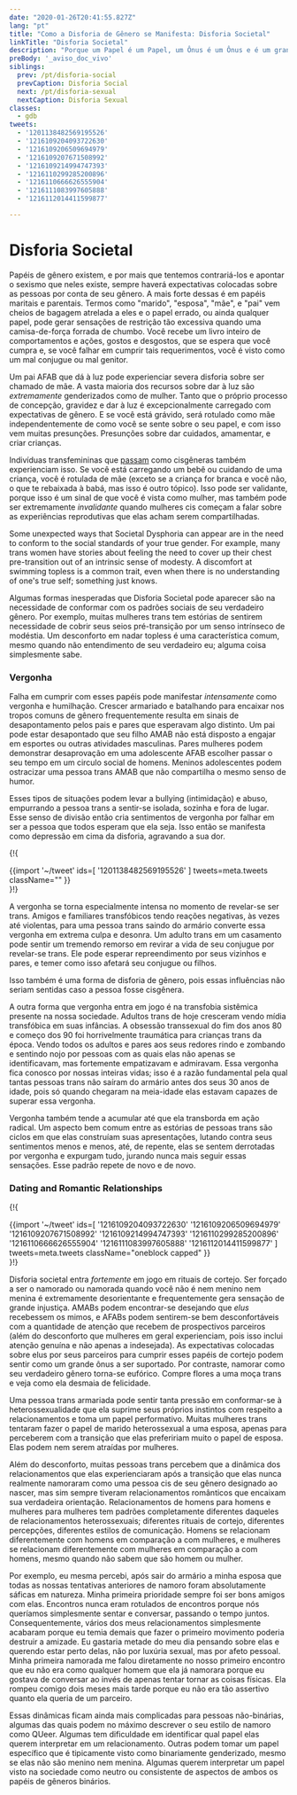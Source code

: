 ```yaml
---
date: "2020-01-26T20:41:55.827Z"
lang: "pt"
title: "Como a Disforia de Gênero se Manifesta: Disforia Societal"
linkTitle: "Disforia Societal"
description: "Porque um Papel é um Papel, um Ônus é um Ônus e é um grande ônus viver no papel errado."
preBody: '_aviso_doc_vivo'
siblings:
  prev: /pt/disforia-social
  prevCaption: Disforia Social
  next: /pt/disforia-sexual
  nextCaption: Disforia Sexual
classes:
  - gdb
tweets:
  - '1201138482569195526'
  - '1216109204093722630'
  - '1216109206509694979'
  - '1216109207671508992'
  - '1216109214994747393'
  - '1216110299285200896'
  - '1216110666626555904'
  - '1216111083997605888'
  - '1216112014411599877'

---
```


# Disforia Societal

Papéis de gênero existem, e por mais que tentemos contrariá-los e apontar o sexismo que neles existe, sempre haverá expectativas colocadas sobre as pessoas por conta de seu gênero. A mais forte dessas é em papéis maritais e parentais. Termos como "marido", "esposa", "mãe", e "pai" vem cheios de bagagem atrelada a eles e o papel errado, ou ainda qualquer papel, pode gerar sensações de restrição tão excessiva quando uma camisa-de-força forrada de chumbo. Você recebe um livro inteiro de comportamentos e ações, gostos e desgostos, que se espera que você cumpra e, se você falhar em cumprir tais requerimentos, você é visto como um mal conjugue ou mal genitor.

Um pai AFAB que dá à luz pode experienciar severa disforia sobre ser chamado de mãe. A vasta maioria dos recursos sobre dar à luz são *extremamente* genderizados como de mulher. Tanto que o próprio processo de concepção, gravidez e dar à luz é excepcionalmente carregado com expectativas de gênero. E se você está grávido, será rotulado como mãe independentemente de como você se sente sobre o seu papel, e com isso vem muitas presunções. Presunções sobre dar cuidados, amamentar, e criar crianças.

Indivíduas transfemininas que [passam](https://en.wikipedia.org/wiki/Passing_(gender)) como cisgêneras também experienciam isso. Se você está carregando um bebê ou cuidando de uma criança, você é rotulada de mãe (exceto se a criança for branca e você não, o que te rebaixada à babá, mas isso é outro tópico). Isso pode ser validante, porque isso é um sinal de que você é vista como mulher, mas também pode ser extremamente *invalidante* quando mulheres cis começam a falar sobre as experiências reprodutivas que elas acham serem compartilhadas. 

Some unexpected ways that Societal Dysphoria can appear are in the need to conform to the social standards of your true gender. For example, many trans women have stories about feeling the need to cover up their chest pre-transition out of an intrinsic sense of modesty. A discomfort at swimming topless is a common trait, even when there is no understanding of one's true self; something just knows.

Algumas formas inesperadas que Disforia Societal pode aparecer são na necessidade de conformar com os padrões sociais de seu verdadeiro gênero. Por exemplo, muitas mulheres trans tem estórias de sentirem necessidade de cobrir seus seios pré-transição por um senso intrínseco de modéstia. Um desconforto em nadar topless é uma característica comum, mesmo quando não entendimento de seu verdadeiro eu; alguma coisa simplesmente sabe.

### Vergonha

Falha em cumprir com esses papéis pode manifestar *intensamente* como vergonha e humilhação. Crescer armariado e batalhando para encaixar nos tropos comuns de gênero frequentemente resulta em sinais de desapontamento pelos pais e pares que esperavam algo distinto. Um pai pode estar desapontado que seu filho AMAB não está disposto a engajar em esportes ou outras atividades masculinas. Pares mulheres podem demonstrar desaprovação em uma adolescente AFAB escolher passar o seu tempo em um circulo social de homens. Meninos adolescentes podem ostracizar uma pessoa trans AMAB que não compartilha o mesmo senso de humor.

Esses tipos de situações podem levar a bullying (intimidação) e abuso, empurrando a pessoa trans a sentir-se isolada, sozinha e fora de lugar. Esse senso de divisão então cria sentimentos de vergonha por falhar em ser a pessoa que todos esperam que ela seja. Isso então se manifesta como depressão em cima da disforia, agravando a sua dor.

{!{ <div class="gutter">{{import '~/tweet' ids=[
    '1201138482569195526'
] tweets=meta.tweets className="" }}</div> }!}

A vergonha se torna especialmente intensa no momento de revelar-se ser trans. Amigos e familiares transfóbicos tendo reações negativas, às vezes até violentas, para uma pessoa trans saindo do armário converte essa vergonha em extrema culpa e desonra. Um adulto trans em um casamento pode sentir um tremendo remorso em revirar a vida de seu conjugue por revelar-se trans. Ele pode esperar repreendimento por seus vizinhos e pares, e temer como isso afetará seu conjugue ou filhos.

Isso também é uma forma de disforia de gênero, pois essas influências não seriam sentidas caso a pessoa fosse cisgênera.

A outra forma que vergonha entra em jogo é na transfobia sistêmica presente na nossa sociedade. Adultos trans de hoje cresceram vendo mídia transfóbica em suas infâncias. A obsessão transsexual do fim dos anos 80 e começo dos 90 foi horrivelmente traumática para crianças trans da época. Vendo todos os adultos e pares aos seus redores rindo e zombando e sentindo nojo por pessoas com as quais elas não apenas se identificavam, mas fortemente empatizavam e admiravam. Essa vergonha fica conosco por nossas inteiras vidas; isso é a razão fundamental pela qual tantas pessoas trans não saíram do armário antes dos seus 30 anos de idade, pois só quando chegaram na meia-idade elas estavam capazes de superar essa vergonha.

Vergonha também tende a acumular até que ela transborda em ação radical. Um aspecto bem comum entre as estórias de pessoas trans são ciclos em que elas construíam suas apresentações, lutando contra seus sentimentos menos e menos, até, de repente, elas se sentem derrotadas por vergonha e expurgam tudo, jurando nunca mais seguir essas sensações. Esse padrão repete de novo e de novo.

### Dating and Romantic Relationships

{!{ <div class="gutter">{{import '~/tweet' ids=[
  '1216109204093722630'
  '1216109206509694979'
  '1216109207671508992'
  '1216109214994747393'
  '1216110299285200896'
  '1216110666626555904'
  '1216111083997605888'
  '1216112014411599877'
] tweets=meta.tweets className="oneblock capped" }}</div> }!}

Disforia societal entra *fortemente* em jogo em rituais de cortejo. Ser forçado a ser o namorado ou namorada quando você não é nem menino nem menina é extremamente desorientante e frequentemente gera sensação de grande injustiça. AMABs podem encontrar-se desejando que *elus* recebessem os mimos, e AFABs podem sentirem-se bem desconfortáveis com a quantidade de atenção que recebem de prospectivos parceiros (além do desconforto que mulheres em geral experienciam, pois isso inclui atenção genuína e não apenas a indesejada). As expectativas colocadas sobre elus por seus parceiros para cumprir esses papéis de cortejo podem sentir como um grande ônus a ser suportado. Por contraste, namorar como seu verdadeiro gênero torna-se eufórico. Compre flores a uma moça trans e veja como ela desmaia de felicidade.

Uma pessoa trans armariada pode sentir tanta pressão em conformar-se à heterossexualidade que ela suprime seus próprios instintos com respeito a relacionamentos e toma um papel performativo. Muitas mulheres trans tentaram fazer o papel de marido heterossexual a uma esposa, apenas para perceberem com a transição que elas prefeririam muito o papel de esposa. Elas podem nem serem atraídas por mulheres.

Além do desconforto, muitas pessoas trans percebem que a dinâmica dos relacionamentos que elas experienciaram após a transição que elas nunca realmente namoraram como uma pessoa cis de seu gênero designado ao nascer, mas sim sempre tiveram relacionamentos românticos  que encaixam sua verdadeira orientação. Relacionamentos de homens para homens e mulheres para mulheres tem padrões completamente diferentes daqueles de relacionamentos heterossexuais; diferentes rituais de cortejo, diferentes percepções, diferentes estilos de comunicação. Homens se relacionam diferentemente com homens em comparação a com mulheres, e mulheres se relacionam diferentemente com mulheres em comparação a com homens, mesmo quando não sabem que são homem ou mulher.

Por exemplo, eu mesma percebi, após sair do armário a minha esposa que todas as nossas tentativas anteriores de namoro foram absolutamente sáficas em natureza. Minha primeira prioridade sempre foi ser bons amigos com elas. Encontros nunca eram rotulados de encontros porque nós queríamos simplesmente sentar e conversar, passando o tempo juntos. Consequentemente, vários dos meus relacionamentos simplesmente acabaram porque eu temia demais que fazer o primeiro movimento poderia destruir a amizade. Eu gastaria metade do meu dia pensando sobre elas e querendo estar perto delas, não por luxúria sexual, mas por afeto pessoal. Minha primeira namorada me falou diretamente no nosso primeiro encontro que eu não era como qualquer homem que ela já namorara porque eu gostava de conversar ao invés de apenas tentar tornar as coisas físicas. Ela rompeu comigo dois meses mais tarde porque eu não era tão assertivo quanto ela queria de um parceiro.

Essas dinâmicas ficam ainda mais complicadas para pessoas não-binárias, algumas das quais podem no máximo descrever o seu estilo de namoro como QUeer. Algumas tem dificuldade em identificar qual papel elas querem interpretar em um relacionamento. Outras podem tomar um papel específico que é tipicamente visto como binariamente genderizado, mesmo se elas não são menino nem menina. Algumas querem interpretar um papel visto na sociedade como neutro ou consistente de aspectos de ambos os papéis de gêneros binários.
